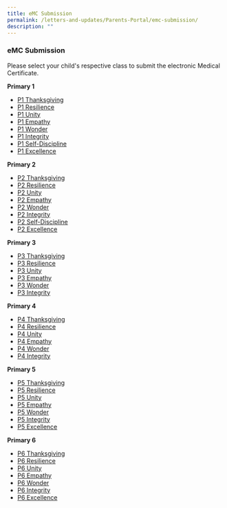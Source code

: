 ```yaml
---
title: eMC Submission
permalink: /letters-and-updates/Parents-Portal/emc-submission/
description: ""
---
```

### eMC Submission

Please select your child's respective class to submit the electronic Medical Certificate.  
  
**Primary 1**  

*   [P1 Thanksgiving](https://form.gov.sg/5d9416277f5cfb0013130a53)
*   [P1 Resilience](https://form.gov.sg/5d9416077f5cfb0013130a40)
*   [P1 Unity](https://form.gov.sg/5d9415e47ed50700124562b2)
*   [P1 Empathy](https://form.gov.sg/5d9415ba7ed507001245629c)
*   [P1 Wonder](https://form.gov.sg/5d94159a7ed5070012456289)
*   [P1 Integrity](https://form.gov.sg/5d94152a7ed507001245624f)
*   [P1 Self-Discipline](https://form.gov.sg/5d9415007f5cfb00131309d3)
*   [P1 Excellence](https://form.gov.sg/5d9414dd7f5cfb00131309b9)

**Primary 2**  

*   [P2 Thanksgiving](https://form.gov.sg/5d9412757ed50700124560a1)
*   [P2 Resilience](https://form.gov.sg/5d9412b97ed50700124560c4)
*   [P2 Unity](https://form.gov.sg/5d9413a17f5cfb00131308fe)
*   [P2 Empathy](https://form.gov.sg/5ddf2115beb493001975f3ad)
*   [P2 Wonder](https://form.gov.sg/5d9413d77f5cfb0013130910)
*   [P2 Integrity](https://form.gov.sg/5d9414427ed50700124561af)
*   [P2 Self-Discipline](https://form.gov.sg/5d9414727f5cfb0013130954)
*   [P2 Excellence](https://form.gov.sg/5d94149e7ed50700124561dd)

**Primary 3**  

*   [P3 Thanksgiving](https://form.gov.sg/5d94122f7ed5070012456079)
*   [P3 Resilience](https://form.gov.sg/5d9412047ed5070012456058)
*   [P3 Unity](https://form.gov.sg/5d9411de7ed507001245603d)
*   [P3 Empathy](https://form.gov.sg/5d9411b17f5cfb0013130801)
*   [P3 Wonder](https://form.gov.sg/5d94118a7f5cfb00131307e9)
*   [P3 Integrity](https://form.gov.sg/5d9411567ed5070012455fe5)

**Primary 4**  

*   [P4 Thanksgiving](https://form.gov.sg/5d940fb17f5cfb0013130755)
*   [P4 Resilience](https://form.gov.sg/5d940ff17f5cfb0013130767)
*   [P4 Unity](https://form.gov.sg/5d9410507f5cfb001313078d)
*   [P4 Empathy](https://form.gov.sg/5d9410837ed5070012455fa7)
*   [P4 Wonder](https://form.gov.sg/5d9410b27f5cfb00131307ad)
*   [P4 Integrity](https://form.gov.sg/5d9410e07ed5070012455fc0)

**Primary 5**  

*   [P5 Thanksgiving](https://form.gov.sg/5d940f587f5cfb001313070c)
*   [P5 Resilience](https://form.gov.sg/5d940f1a7f5cfb00131306b2)
*   [P5 Unity](https://form.gov.sg/5d940ea47f5cfb0013130699)
*   [P5 Empathy](https://form.gov.sg/5d940e6d7ed5070012455ebc)
*   [P5 Wonder](https://form.gov.sg/5d940e357ed5070012455eaa)
*   [P5 Integrity](https://form.gov.sg/5d8da77cce0ed40012a93d1a)
*   [P5 Excellence](https://form.gov.sg/5ff291add9174700125b529f)

**Primary 6**  

*   [P6 Thanksgiving](https://form.gov.sg/5d8d4e88ce0ed40012a92346)
*   [P6 Resilience](https://form.gov.sg/5d8da3e9ce0ed40012a93be6)
*   [P6 Unity](https://form.gov.sg/5d8da464ce0ed40012a93c0b)
*   [P6 Empathy](https://form.gov.sg/5d8da4f6f23aa800126be268)
*   [P6 Wonder](https://form.gov.sg/5d8da526f23aa800126be27b)
*   [P6 Integrity](https://form.gov.sg/5d8da5b5ce0ed40012a93c92)
*   [P6 Excellence](https://form.gov.sg/622039030ea7c30012d52a5d)